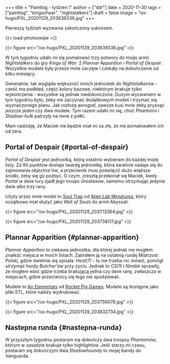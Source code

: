 +++
title = "Paintlog - tydzien I"
author = ["ddr"]
date = 2020-11-30
tags = ["paintlog", "kingsofwar", "nightstalkers"]
draft = false
image = "ox-hugo/PXL_20201129_203639336.jpg"
+++

Pierwszy tydzień wyzwania zakończony sukcesem.

<!--more-->

{{< load-photoswipe >}}

{{< figure src="/ox-hugo/PXL_20201129_203639336.jpg" >}}

W tym tygodniu udało mi się pomalować trzy potwory do mojej armii _Nightstalkers_ do gry _Kings of
War_: 2 _Plannar Apparition_ i _Portal of Despair_. Wszystkie modele były przeze mnie zaczęte i
czekały na dokończenie od kilku miesięcy.

Generalnie, tak wygląda większość moich jednostek do _Nightstalkerów_ - cześć ma podkład, część
kolory bazowe, niektórym brakuje tylko wykończenia - wszystkie są jednak niedokończone. Dużym
wyzwaniem w tym tygodniu było, żeby nie zaczynać dodatkowych modeli i trzymać się wyznaczonego
planu. Jak rozłożę aerograf, zawsze kusi mnie żeby prysnąć jeszcze jeden czy dwa modele. Tym razem
udało mi się, choć _Phantoms_ i _Shadow-hulk_ patrzyły na mnie z półki.

Mam nadzieję, że Maciek nie będzie miał mi za złe, że nie pomalowałem ich od zera.


## Portal of Despair {#portal-of-despair}

_Portal of Despair_ jest jednostką, którą ostatnio wybieram do każdej mojej listy. Za 90 punktów
dostaje twardą jednostkę, która świetnie nadaje się do zajmowania _objective'ów_, a przeciwnik musi
poświęcić dużo większe środki, żeby się go pozbyć. O czym, zresztą przekonał się Maciek, kiedy
_Portal_ w dwie tury zjadł jego troops _Greataxów_, samemu otrzymując jedynie dwie albo trzy rany.

Użyty przez mnie model to [Soul Trap](https://alienlab.store/soul-trap) od [Alien Lab Miniatures](https://alienlab.store/), który oczątkowo miał służyć jako _Well of
Souls_ do armii Abyssali.

{{< figure src="/ox-hugo/PXL_20201129_203713364.jpg" >}}

{{< figure src="/ox-hugo/PXL_20201129_203738117.jpg" >}}


## Plannar Apparition {#plannar-apparition}

_Plannar Apparition_ to ciekawa jednostka, dla której jednak nie mogłem znaleźć miejsca w moich
listach. Zabrałem ją na ostatnią rundę Mistrzost Polski, gdzie świetnie się spisała. _Heal(7)_ - tu
nie trzeba nic mówić, pomógł utrzymać hordy _Butcher'ów_ przy życiu. Jednak to _CS(1)_ i _Nimble_
sprawiły, że mogłem wbić gdzie trzeba brakującą jedna czy dwie rany, zwłaszcza w miejscach, gdzie
przeciwnicy się tego nie spodziewali.

Modele to [Air Elementals](https://rocketpiggames.com/Air-Elemental-p137198799) od [Rocket Pig Games](https://rocketpiggames.com/). Modele są dostępne jako pliki STL, które należy
wydrukować.

{{< figure src="/ox-hugo/PXL_20201129_203756078.jpg" >}}

{{< figure src="/ox-hugo/PXL_20201129_203832734.jpg" >}}


## Nastepna runda {#nastepna-runda}

W przyszłym tygodniu postaram się dokończy dwa troopsy _Phantomów_, którym w zasadzie brakuje tylko
highlightów. Jeśli starzy mi czasu, postaram się dokończym dwa _Shadowhoundy_ to mojej bandy do
Vanguarda.
